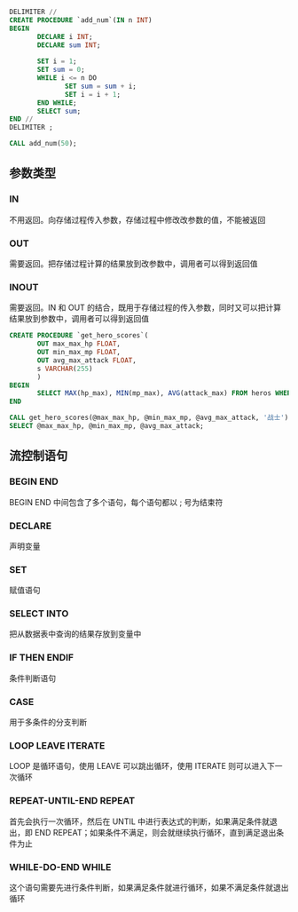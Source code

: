 ```sql
DELIMITER //
CREATE PROCEDURE `add_num`(IN n INT)
BEGIN
       DECLARE i INT;
       DECLARE sum INT;
       
       SET i = 1;
       SET sum = 0;
       WHILE i <= n DO
              SET sum = sum + i;
              SET i = i + 1;
       END WHILE;
       SELECT sum;
END //
DELIMITER ;
```
```sql
CALL add_num(50);
```


## 参数类型
### IN
不用返回。向存储过程传入参数，存储过程中修改改参数的值，不能被返回

### OUT
需要返回。把存储过程计算的结果放到改参数中，调用者可以得到返回值

### INOUT
需要返回。IN 和 OUT 的结合，既用于存储过程的传入参数，同时又可以把计算结果放到参数中，调用者可以得到返回值

```sql
CREATE PROCEDURE `get_hero_scores`(
       OUT max_max_hp FLOAT,
       OUT min_max_mp FLOAT,
       OUT avg_max_attack FLOAT,  
       s VARCHAR(255)
       )
BEGIN
       SELECT MAX(hp_max), MIN(mp_max), AVG(attack_max) FROM heros WHERE role_main = s INTO max_max_hp, min_max_mp, avg_max_attack;
END
```
```sql
CALL get_hero_scores(@max_max_hp, @min_max_mp, @avg_max_attack, '战士');
SELECT @max_max_hp, @min_max_mp, @avg_max_attack;
```


## 流控制语句
### BEGIN END
BEGIN END 中间包含了多个语句，每个语句都以 ; 号为结束符

### DECLARE
声明变量

### SET
赋值语句

### SELECT INTO
把从数据表中查询的结果存放到变量中

### IF THEN ENDIF
条件判断语句

### CASE
用于多条件的分支判断

### LOOP LEAVE ITERATE
LOOP 是循环语句，使用 LEAVE 可以跳出循环，使用 ITERATE 则可以进入下一次循环

### REPEAT-UNTIL-END REPEAT
首先会执行一次循环，然后在 UNTIL 中进行表达式的判断，如果满足条件就退出，即 END REPEAT；如果条件不满足，则会就继续执行循环，直到满足退出条件为止

### WHILE-DO-END WHILE
这个语句需要先进行条件判断，如果满足条件就进行循环，如果不满足条件就退出循环
